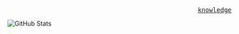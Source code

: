 <p align="right">
  <samp>
    <a href="https://www.startpage.com//">knowledge</a>
  </samp>
</p>

![GitHub Stats](https://github-readme-stats.vercel.app/api?username=%20%20%20%20KWXYNV&theme=dark&show_icons=true&hide_border=true&count_private=true)
